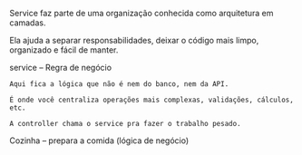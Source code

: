 Service faz parte de uma organização conhecida como arquitetura em camadas.

Ela ajuda a separar responsabilidades, deixar o código mais limpo, organizado e fácil de manter.

service – Regra de negócio

    Aqui fica a lógica que não é nem do banco, nem da API.

    É onde você centraliza operações mais complexas, validações, cálculos, etc.

    A controller chama o service pra fazer o trabalho pesado.

Cozinha – prepara a comida (lógica de negócio)